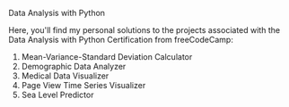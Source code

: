 Data Analysis with Python

Here, you'll find my personal solutions to the projects associated with the Data Analysis with Python Certification from freeCodeCamp:
1. Mean-Variance-Standard Deviation Calculator
2. Demographic Data Analyzer
3. Medical Data Visualizer
4. Page View Time Series Visualizer
5. Sea Level Predictor
